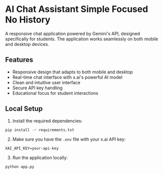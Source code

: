 #  AI Chat Assistant   Simple Focused No History

A responsive chat application powered by Gemini's API, designed specifically for students. The application works seamlessly on both mobile and desktop devices.

## Features

- Responsive design that adapts to both mobile and desktop
- Real-time chat interface with x.ai's powerful AI model
- Clean and intuitive user interface
- Secure API key handling
- Educational focus for student interactions

## Local Setup

1. Install the required dependencies:
```bash
pip install -r requirements.txt
```

2. Make sure you have the `.env` file with your x.ai API key:
```
XAI_API_KEY=your-api-key
```

3. Run the application locally:
```bash
python app.py
```
